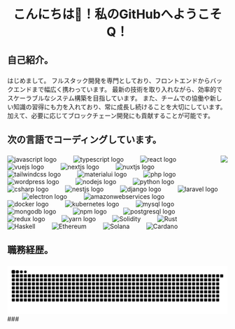 <h1 align="center">こんにちは👋！私のGitHubへようこそQ！</h1>

###

<h2 align="left">自己紹介。</h2>

###

<p align="left">はじめまして。
フルスタック開発を専門としており、フロントエンドからバックエンドまで幅広く携わっています。
最新の技術を取り入れながら、効率的でスケーラブルなシステム構築を目指しています。
また、チームでの協働や新しい知識の習得にも力を入れており、常に成長し続けることを大切にしています。
加えて、必要に応じてブロックチェーン開発にも貢献することが可能です。</p>

###

<h2 align="left">次の言語でコーディングしています。</h2>

###

<img align="right" height="140" src="https://avatars.githubusercontent.com/u/94877237?v=4"  />

###

<div align="left">
  <img src="https://cdn.jsdelivr.net/gh/devicons/devicon/icons/javascript/javascript-plain.svg" height="45" alt="javascript logo" name="javascript"  />
  <img width="30" />
  <img src="https://cdn.jsdelivr.net/gh/devicons/devicon/icons/typescript/typescript-original.svg" height="45" alt="typescript logo"  />
  <img width="30" />
  <img src="https://cdn.jsdelivr.net/gh/devicons/devicon/icons/react/react-original.svg" height="45" alt="react logo"  />
  <img width="30" />
  <img src="https://cdn.jsdelivr.net/gh/devicons/devicon/icons/vuejs/vuejs-original.svg" height="45" alt="vuejs logo"  />
  <img width="30" />
  <img src="https://cdn.jsdelivr.net/gh/devicons/devicon/icons/nextjs/nextjs-original.svg" height="45" alt="nextjs logo"  />
  <img width="30" />
  <img src="https://cdn.jsdelivr.net/gh/devicons/devicon/icons/nuxtjs/nuxtjs-original.svg" height="45" alt="nuxtjs logo"  />
  <img width="30" />
  <img src="https://cdn.simpleicons.org/tailwindcss/06B6D4" height="45" alt="tailwindcss logo"  />
  <img width="30" />
  <img src="https://cdn.jsdelivr.net/gh/devicons/devicon/icons/materialui/materialui-original.svg" height="45" alt="materialui logo"  />
  <img width="30" />
  <img src="https://cdn.jsdelivr.net/gh/devicons/devicon/icons/php/php-original.svg" height="45" alt="php logo"  />
  <img width="30" />
  <img src="https://cdn.jsdelivr.net/gh/devicons/devicon/icons/wordpress/wordpress-original.svg" height="45" alt="wordpress logo"  />
  <img width="30" />
  <img src="https://cdn.jsdelivr.net/gh/devicons/devicon/icons/nodejs/nodejs-original.svg" height="45" alt="nodejs logo"  />
  <img width="30" />
  <img src="https://cdn.jsdelivr.net/gh/devicons/devicon/icons/python/python-original.svg" height="45" alt="python logo"  />
  <img width="30" />
  <img src="https://cdn.jsdelivr.net/gh/devicons/devicon/icons/csharp/csharp-original.svg" height="45" alt="csharp logo"  />
  <img width="30" />
  <img src="https://cdn.jsdelivr.net/gh/devicons/devicon/icons/nestjs/nestjs-original.svg" height="45" alt="nestjs logo"  />
  <img width="30" />
  <img src="https://cdn.jsdelivr.net/gh/devicons/devicon/icons/django/django-plain.svg" height="45" alt="django logo"  />
  <img width="30" />
  <img src="https://cdn.jsdelivr.net/gh/devicons/devicon/icons/laravel/laravel-original.svg" height="45" alt="laravel logo"  />
  <img width="30" />
  <img src="https://cdn.jsdelivr.net/gh/devicons/devicon/icons/electron/electron-original.svg" height="45" alt="electron logo"  />
  <img width="30" />
  <img src="https://cdn.jsdelivr.net/gh/devicons/devicon/icons/amazonwebservices/amazonwebservices-line-wordmark.svg" height="45" alt="amazonwebservices logo"  />
  <img width="30" />
  <img src="https://cdn.jsdelivr.net/gh/devicons/devicon/icons/docker/docker-original.svg" height="45" alt="docker logo"  />
  <img width="30" />
  <img src="https://cdn.jsdelivr.net/gh/devicons/devicon/icons/kubernetes/kubernetes-plain.svg" height="45" alt="kubernetes logo"  />
  <img width="30" />
  <img src="https://cdn.jsdelivr.net/gh/devicons/devicon/icons/mysql/mysql-original.svg" height="45" alt="mysql logo"  />
  <img width="30" />
  <img src="https://cdn.jsdelivr.net/gh/devicons/devicon/icons/mongodb/mongodb-original.svg" height="45" alt="mongodb logo"  />
  <img width="30" />
  <img src="https://cdn.jsdelivr.net/gh/devicons/devicon/icons/npm/npm-original-wordmark.svg" height="45" alt="npm logo"  />
  <img width="30" />
  <img src="https://cdn.jsdelivr.net/gh/devicons/devicon/icons/postgresql/postgresql-original.svg" height="45" alt="postgresql logo"  />
  <img width="30" />
  <img src="https://cdn.jsdelivr.net/gh/devicons/devicon/icons/redux/redux-original.svg" height="45" alt="redux logo"  />
  <img width="30" />
  <img src="https://cdn.jsdelivr.net/gh/devicons/devicon/icons/yarn/yarn-original.svg" height="45" alt="yarn logo"  />
  <img width="30" />
  <img src="https://skillicons.dev/icons?i=solidity" width="45" height="45" alt="Solidity"  />
  <img width="30" />
  <img src="https://skillicons.dev/icons?i=rust" width="45" height="45" alt="Rust"  />
  <img width="30" />
  <img src="https://encrypted-tbn0.gstatic.com//images?q=tbn:ANd9GcTpog5LW3Oy837CzTY5ngVJP8BGPpQ8LF4XpQ&s" width="45" height="45" alt="Haskell"  />
  <img width="30" />
  <img src="https://encrypted-tbn0.gstatic.com/images?q=tbn:ANd9GcQfUW1r-0QJKYwvOEMpYtNEzv6fruugFRI1MvuNCweNoLnZMii7oL7n4Mk&s" width="45" height="45" alt="Ethereum"  />
  <img width="30" />
  <img src="https://encrypted-tbn0.gstatic.com/images?q=tbn:ANd9GcSiVrCslkB0qkJikbGzMn6_J5kiPHXJrwPqUswzYQXRENY7N9ZxGyBfgsI&s" height="45" alt="Solana"  />
  <img width="30" />
  <img src="https://encrypted-tbn0.gstatic.com//images?q=tbn:ANd9GcS5yHjHrpuYeDRjEnF_slrmpvFa3FBy-aoLAA&s" height="45" alt="Cardano"  />
</div>

###

<h2 align="left">職務経歴。</h2>

###

<img src="https://raw.githubusercontent.com/AKAME007/AKAME007/output/snake.svg" alt="Snake animation" />
###
